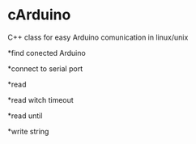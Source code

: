 cArduino
========


C++ class for easy Arduino comunication in linux/unix

*find conected Arduino

*connect to serial port

*read

*read witch timeout

*read until

*write string
